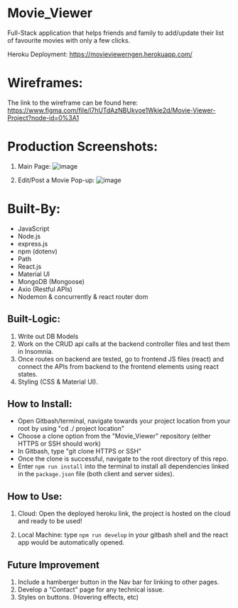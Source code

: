 # Movie_Viewer
Full-Stack application that helps friends and family to add/update their list of favourite movies with only a few clicks.

Heroku Deployment:
https://movieviewerngen.herokuapp.com/

# Wireframes:
The link to the wireframe can be found here: 
https://www.figma.com/file/l7hUTdAzNBUkyoe1Wkie2d/Movie-Viewer-Project?node-id=0%3A1

# Production Screenshots:
1. Main Page:
![image](https://user-images.githubusercontent.com/95199209/191835453-2ad767e4-01ce-4eef-9077-8cd8c3ea5180.png)

2. Edit/Post a Movie Pop-up:
![image](https://user-images.githubusercontent.com/95199209/191835542-83950cbe-d2fa-41d6-899a-8f304dd4bfe7.png)

# Built-By:
* JavaScript
* Node.js
* express.js
* npm (dotenv)
* Path 
* React.js
* Material UI
* MongoDB (Mongoose)
* Axio (Restful APIs)
* Nodemon & concurrently & react router dom

## Built-Logic:
1. Write out DB Models
2. Work on the CRUD api calls at the backend controller files and test them in Insomnia.
3. Once routes on backend are tested, go to frontend JS files (react) and connect the APIs from backend to the frontend elements using react states.
4. Styling (CSS & Material UI).

## How to Install:
* Open Gitbash/terminal, navigate towards your project location from your root by using "cd ./ project location"
* Choose a clone option from the "Movie_Viewer" repository (either HTTPS or SSH should work)
* In Gitbash, type "git clone HTTPS or SSH"
* Once the clone is successful, navigate to the root directory of this repo.
* Enter `npm run install` into the terminal to install all dependencies linked in the `package.json` file (both client and server sides).

## How to Use:
1. Cloud: Open the deployed heroku link, the project is hosted on the cloud and ready to be used!

2. Local Machine: type `npm run develop` in your gitbash shell and the react app would be automatically opened.

## Future Improvement
1. Include a hamberger button in the Nav bar for linking to other pages.
2. Develop a "Contact" page for any technical issue.
3. Styles on buttons. (Hovering effects, etc)
